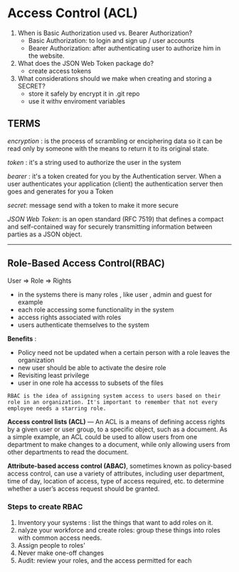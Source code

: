 # Access Control (ACL)

1. When is Basic Authorization used vs. Bearer Authorization?
   - Basic Authorization: to login and sign up / user accounts
   - Bearer Authorization: after authenticating user to authorize him in the website.
2. What does the JSON Web Token package do?
   - create access tokens
3. What considerations should we make when creating and storing a SECRET?
   - store it safely by encrypt it in .git repo
   - use it withv enviroment variables

## TERMS

*encryption* : is the process of scrambling or enciphering data so it can be read only by someone with the means to return it to its original state.

*token* : it's a string used to authorize the user in the system

*bearer* : it's a token created for you by the Authentication server. When a user authenticates your application (client) the authentication server then goes and generates for you a Token

*secret*: message send with a token to make it more secure

*JSON Web Token*: is an open standard (RFC 7519) that defines a compact and self-contained way for securely transmitting information between parties as a JSON object.

--------------------------------------------------------------------

## Role-Based Access Control(RBAC)

User => Role => Rights

- in the systems there is many roles , like user , admin and guest for example
- each role accessing some functionality in the system
- access rights associated with roles
- users authenticate themselves to the system

**Benefits** :

- Policy need not be updated when a certain person with a role leaves the organization
- new user should be able to activate the desire role
- Revisiting least privilege
- user in one role ha accesss to subsets of the files

`RBAC is the idea of assigning system access to users based on their role in an organization. It's important to remember that not every employee needs a starring role.`

**Access control lists (ACL)** — An ACL is a means of defining access rights by a given user or user group, to a specific object, such as a document.  As a simple example, an ACL could be used to allow users from one department to make changes to a document, while only allowing users from other departments to read the document.

**Attribute-based access control (ABAC)**, sometimes known as policy-based access control, can use a variety of attributes, including user department, time of day, location of access, type of access required, etc. to determine whether a user’s access request should be granted.

### Steps to create RBAC

1. Inventory your systems : list the things that want to add roles on it.
2. nalyze your workforce and create roles: group these things into roles with common access needs.
3. Assign people to roles'
4. Never make one-off changes
5. Audit: review your roles, and the access permitted for each

